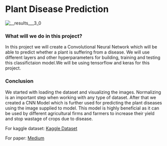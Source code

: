 # Plant Disease Prediction
![__results___3_0](https://user-images.githubusercontent.com/79527973/212548655-adc310dc-6cf0-404d-b4c2-a36c2eb1fc56.png)
### What will we do in this project?
In this project we will create a Convolutional Neural Network which will be able to predict whether a plant is suffering from a disease. We will use different layers and other hyperparameters for building, training and testing this classifictaion model.We will be using tensorflow and keras for this project.

### Conclusion
We started with loading the dataset and visualizing the images. Normalizing is an important step when working with any type of dataset. After that we created a CNN Model which is further used for predicting the plant diseases using the image supplied to model. This model is highly beneficial as it can be used by different agricultural firms and farmers to increase their yield and stop wastage of crops due to disease.

For kaggle dataset: [Kaggle Dataset](https://www.kaggle.com/datasets/ahmettademir/corn-tomato-potato-disease)

For paper: [Medium](https://medium.com/@ahmettsdmr1312/plant-disease-prediction-5b1ac6346a1e)
